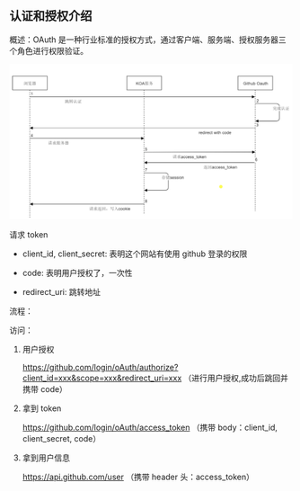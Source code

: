 ## 认证和授权介绍

概述：OAuth 是一种行业标准的授权方式，通过客户端、服务端、授权服务器三个角色进行权限验证。

![image](./oAuth.png)

请求 token

-   client_id, client_secret: 表明这个网站有使用 github 登录的权限

-   code: 表明用户授权了，一次性

-   redirect_uri: 跳转地址

流程：

访问：

1. 用户授权

    https://github.com/login/oAuth/authorize?client_id=xxx&scope=xxx&redirect_uri=xxx
    （进行用户授权,成功后跳回并携带 code）

2. 拿到 token

    https://github.com/login/oAuth/access_token
    （携带 body：client_id, client_secret, code）

3. 拿到用户信息

    https://api.github.com/user
    （携带 header 头：access_token）
